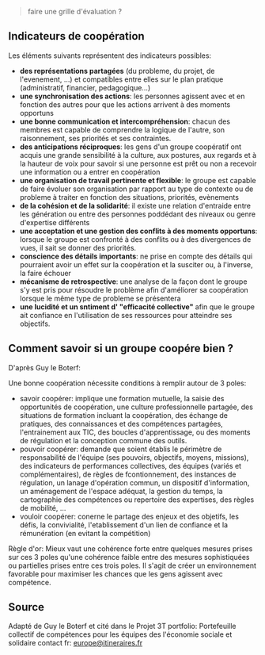 
> faire une grille d'évaluation ?

## Indicateurs de coopération 

Les éléments suivants représentent des indicateurs possibles:

- **des représentations partagées** (du probleme, du projet, de l'evenement, …) et compatibles entre elles sur le plan pratique (administratif, financier, pedagogique…)
- **une synchronisation des actions**: les personnes agissent avec et en fonction des autres pour que les actions arrivent à des moments opportuns
- **une bonne communication et intercompréhension**: chacun des membres est capable de comprendre la logique de l'autre, son raisonnement, ses priorités et ses contraintes.
- **des anticipations réciproques**: les gens d'un groupe coopératif ont acquis une grande sensibilité à la culture, aux postures, aux regards et à la hauteur de voix pour savoir si une personne est prêt ou non a recevoir une information ou a entrer en coopération
- **une organisation de travail pertinente et flexible**: le groupe est capable de faire évoluer son organisation par rapport au type de contexte ou de probleme à traiter en fonction des situations, priorités, evènements
- **de la cohésion et de la solidarité**: il existe une relation d'entraide entre les génération ou entre des personnes poddédant des niveaux ou genre d'expertise différents
- **une acceptation et une gestion des conflits à des moments opportuns**: lorsque le groupe est confronté à des conflits ou à des divergences de vues, il sait se donner des priorités.
- **conscience des détails importants**: ne prise en compte des détails qui pourraient avoir un effet sur la coopération et la susciter ou, à l'inverse, la faire échouer
- **mécanisme de retrospective**: une analyse de la façon dont le groupe s'y est pris pour résoudre le problème afin d'améliorer sa coopération lorsque le même type de probleme se présentera
- **une lucidité et un sntiment d' "efficacité collective"** afin que le groupe ait confiance en l'utilisation de ses ressources pour atteindre ses objectifs.

## Comment savoir si un groupe coopére bien ?

D'après Guy le Boterf:

Une bonne coopération nécessite conditions à remplir autour de 3 poles:
- savoir coopérer: implique une formation mutuelle, la saisie des opportunités de coopération, une culture professionnelle partagée, des situations de formation incluant la coopération, des échange de pratiques, des connaissances et des compétences partagées, l'entrainement aux TIC, des boucles d'apprentissage, ou des moments de régulation et la conception commune des outils. 
- pouvoir coopérer: demande que soient établis le périmètre de responsabilité de l'équipe (ses pouvoirs, objectifs, moyens, missions), des indicateurs de performances collectives, des équipes (variés et complémentaires), de règles de fcontionnement, des instances de régulation, un lanage d'opération commun, un dispositif d'information, un aménagement de l'espace adéquat, la gestion du temps, la cartographie des compétences ou repertoire des expertises, des règles de mobilité, …
- vouloir coopérer: conerne le partage des enjeux et des objetifs, les défis, la convivialité, l'etablissement d'un lien de confiance et la rémunération (en evitant la compétition)

Règle d'or: Mieux vaut une cohérence forte entre quelques mesures prises sur ces 3 poles qu'une cohérence faible entre des mesures sophistiquées ou partielles prises entre ces trois poles. Il s'agit de créer un environnement favorable pour maximiser les chances que les gens agissent avec compétence.


## Source

Adapté de Guy le Boterf et cité dans le Projet 3T portfolio: Portefeuille collectif de compétences pour les équipes des l'économie sociale et solidaire
contact fr: europe@itineraires.fr